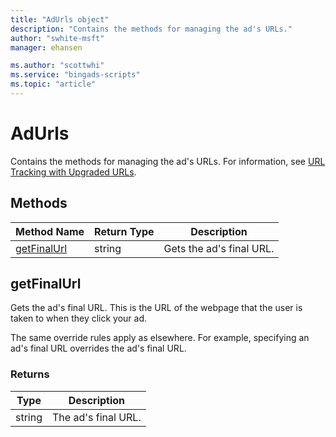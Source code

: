 ```yaml
---
title: "AdUrls object"
description: "Contains the methods for managing the ad's URLs."
author: "swhite-msft"
manager: ehansen

ms.author: "scottwhi"
ms.service: "bingads-scripts"
ms.topic: "article"
---
```


# AdUrls

Contains the methods for managing the ad's URLs. For information, see [URL Tracking with Upgraded URLs](/bingads/guides/url-tracking-upgraded-urls).

<!--
Contains the methods for managing the ad's URLs, tracking template, and custom parameters. For information, see [URL Tracking with Upgraded URLs](/bingads/guides/url-tracking-upgraded-urls).
-->

## Methods
|Method Name|Return Type|Description|
|-|-|-
[getFinalUrl](#getfinalurl)|string|Gets the ad's final URL.

<!--
[clearFinalUrl](#clearfinalurl)|void|Removes the ad's final URL.
[clearMobileFinalUrl](#clearmobilefinalurl)|void|Removes the ad's final URL for mobile devices.
[clearTrackingTemplate](#cleartrackingtemplate)|void|Removes the ad's tracking template.
[getCustomParameters](#getcustomparameters)|Object|Gets the ad's custom parameters.
[getFinalUrl](#getfinalurl)|string|Gets the ad's final URL.
[getMobileFinalUrl](#getmobilefinalurl)|string|Gets the ad's final URL for mobile devices.
[getTrackingTemplate](#gettrackingtemplate)|string|Gets the ad's tracking template.
[setCustomParameters(Object customParameters)](#setcustomparameters-object-customparameters-)|void|Sets the ad's custom parameters.
[setFinalUrl(String finalUrl)](#setfinalurl-string-finalurl-)|void|Sets the ad's final URL.
[setMobileFinalUrl(String finalUrl)](#setmobilefinalurl-string-finalurl-)|void|Sets the ad's final URL for mobile.
[setTrackingTemplate(String trackingTemplate)](#settrackingtemplate-string-trackingtemplate-)|void|Sets the ad's tracking template.


## <a name="clearfinalurl"></a>clearFinalUrl
Removes the ad's final URL.

### Returns
|Type|Description|
|-|-
void|Returns nothing.


## <a name="clearmobilefinalurl"></a>clearMobileFinalUrl
Removes the ad's final URL for mobile devices.

### Returns
|Type|Description|
|-|-
void|Returns nothing.


## <a name="cleartrackingtemplate"></a>clearTrackingTemplate
Removes the ad's tracking template. 

### Returns
|Type|Description|
|-|-
void|Returns nothing.


## <a name="getcustomparameters"></a>getCustomParameters
Gets the ad's custom parameters. 

[!INCLUDE[custom-parameters](../includes/custom-parameters.md)]

### Returns
|Type|Description|
|-|-
Object|A map of the ad's custom parameters.<br /><br />For example, `{key1: 'value1', key2: 'value2', key3: 'value3'}`, where key is the name of the custom parameter and value is the parameter's value.
-->


## <a name="getfinalurl"></a>getFinalUrl
Gets the ad's final URL. This is the URL of the webpage that the user is taken to when they click your ad. 

The same override rules apply as elsewhere. For example, specifying an ad's final URL overrides the ad's final URL.

### Returns
|Type|Description|
|-|-
string|The ad's final URL.

<!--
## <a name="getmobilefinalurl"></a>getMobileFinalUrl
Gets the ad's final URL for mobile devices. This is the URL of the mobile webpage that the user is taken to when they click your ad. 

The same override rules apply as elsewhere. For example, specifying a ad's mobile final URL overrides the ad's mobile final URL.

### Returns
|Type|Description|
|-|-
string|The ad's final URL for mobile devices.


## <a name="gettrackingtemplate"></a>getTrackingTemplate
Gets the ad's tracking template. 

[!INCLUDE[tracking-templates](../includes/tracking-templates.md)]

### Returns
|Type|Description|
|-|-
string|The ad's tracking template.

## <a name="setcustomparameters-object-customparameters-"></a>setCustomParameters(Object customParameters)
Sets the ad's custom parameters. Use this method if you include custom substitution strings in your final URL or tracking template.

To use a customer parameter name in the final URL or tracking template, you must enclose the name in curly braces and prepend an underscore (\_) to the name. For example, if the parameter name is foo, use {_foo} in the tracking template or final URL. Do not add a leading underscore to the parameter name when you define the custom parameters object. 

Calling this method replaces the ad's existing custom parameters.

To clear the custom parameters from the ad, pass an empty object (for example, `setCustomParameters({})`). If you clear the ad's custom parameters, the ad inherits the URLs from its parent ad group (if the ad group specifies URLs). To completely clear custom parameters, you must clear them at all levels in the hierarchy.

[!INCLUDE[custom-parameters](../includes/custom-parameters.md)]


### Arguments
|Name|Type|Description|
|-|-|-
customParameters|Object|A map of up to three custom parameters to use in the ad. For example, `{key1: 'value1', key2: 'value2', key3: 'value3'}`, where key is the name of the custom parameter and value is the parameter's value. The parameter's name may contain only alphanumeric characters and the parameter's value may not contain white space. The name may contain a maximum of 60 bytes and the value may contain a maximum of 200 bytes.

### Returns
|Type|Description|
|-|-
void|Returns nothing.


## <a name="setfinalurl-string-finalurl-"></a>setFinalUrl(String finalUrl)
Sets the ad's final URL. 

[!INCLUDE[final-url](../includes/final-url.md)]

If you specify a property value that's not valid, the call silently fails. To confirm whether the property was actually updated, you must get the object again and test whether the property's value equals the new value. For information, see [Handling errors and warnings](../concepts/errors-and-warnings.md).

### Arguments
|Name|Type|Description|
|-|-|-
finalUrl|string|The ad's final URL.

### Returns
|Type|Description|
|-|-
void|Returns nothing.


## <a name="setmobilefinalurl-string-finalurl-"></a>setMobileFinalUrl(String finalUrl)
Sets the ad's final URL for mobile devices. 

The final URL identifies the webpage that the user is taken to when they click your ad. If not specified, the entity inherits the final URL from its parent entity. For example, the ad entity inherits the ad's final URL. Specify the ad's final URL if you want to override the ad's final URL.

For more information, see [What tracking or URL parameters can I use?](https://help.bingads.microsoft.com/#apex/3/en/56799/2)

To specify a final URL for mobil devices, you must first specify a final URL for non-mobile devices (see `setFinalUrl()`).

If you specify a property value that's not valid, the call silently fails. To confirm whether the property was actually updated, you must get the object again and test whether the property's value equals the new value. For information, see [Handling errors and warnings](../concepts/errors-and-warnings.md).

### Arguments
|Name|Type|Description|
|-|-|-
finalUrl|string|The ad's final URL mobile devices.

### Returns
|Type|Description|
|-|-
void|Returns nothing.


## <a name="settrackingtemplate-string-trackingtemplate-"></a>setTrackingTemplate(String trackingTemplate)
Sets the ad's tracking template. 

[!INCLUDE[tracking-templates](../includes/tracking-templates.md)]

If you specify a property value that's not valid, the call silently fails. To confirm whether the property was actually updated, you must get the object again and test whether the property's value equals the new value. For information, see [Handling errors and warnings](../concepts/errors-and-warnings.md).

### Arguments
|Name|Type|Description|
|-|-|-
trackingTemplate|string|The ad's tracking template.

### Returns
|Type|Description|
|-|-
void|Returns nothing.

-->